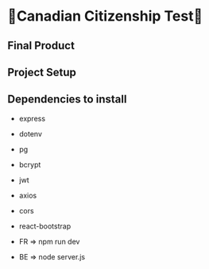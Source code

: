 # 🍁Canadian Citizenship Test🍁

## Final Product

## Project Setup

## Dependencies to install
- express
- dotenv
- pg
- bcrypt
- jwt
- axios
- cors
- react-bootstrap


- FR => npm run dev
- BE => node server.js
